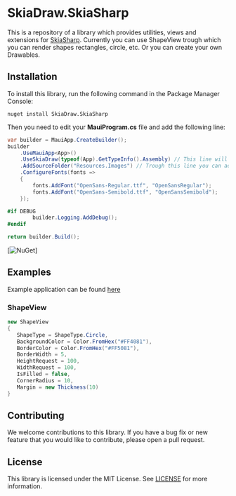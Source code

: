 # SkiaDraw.SkiaSharp

This is a repository of a library which provides utilities, views and extensions
for [SkiaSharp](https://github.com/mono/SkiaSharp). Currently you can use ShapeView
trough which you can render shapes rectangles, circle, etc. Or you can create your
own Drawables.

## Installation

To install this library, run the following command in the Package Manager Console:

```
nuget install SkiaDraw.SkiaSharp
```

Then you need to edit your **MauiProgram.cs** file and add the following line:

```csharp
var builder = MauiApp.CreateBuilder();
builder
    .UseMauiApp<App>()
    .UseSkiaDraw(typeof(App).GetTypeInfo().Assembly) // This line will setup the SkiaDraw library
    .AddSourceFolder("Resources.Images") // Trough this line you can add your source folders from which ImageDrawables will load images
    .ConfigureFonts(fonts =>
    {
        fonts.AddFont("OpenSans-Regular.ttf", "OpenSansRegular");
        fonts.AddFont("OpenSans-Semibold.ttf", "OpenSansSemibold");
    });

#if DEBUG
        builder.Logging.AddDebug();
#endif

return builder.Build();
```

[![NuGet](https://img.shields.io/nuget/dt/SkiaDraw.SkiaSharp?color=0078d4&label=NuGet&logo=nuget&style=flat-square)]

## Examples

Example application can be found [here](https://github.com/zZHorizonZz/SkiaDraw.SkiaSharp/tree/master/Example)

### ShapeView

```csharp
new ShapeView
{
   ShapeType = ShapeType.Circle,
   BackgroundColor = Color.FromHex("#FF4081"),
   BorderColor = Color.FromHex("#FF5081"),
   BorderWidth = 5,
   HeightRequest = 100,
   WidthRequest = 100,
   IsFilled = false,
   CornerRadius = 10,
   Margin = new Thickness(10)
}
```

## Contributing

We welcome contributions to this library. If you have a bug fix or new feature that you would like to contribute, please
open a pull request.

## License

This library is licensed under the MIT License.
See [LICENSE](https://github.com/zZHorizonZz/SkiaDraw.SkiaSharp/blob/master/LICENSE) for more information.